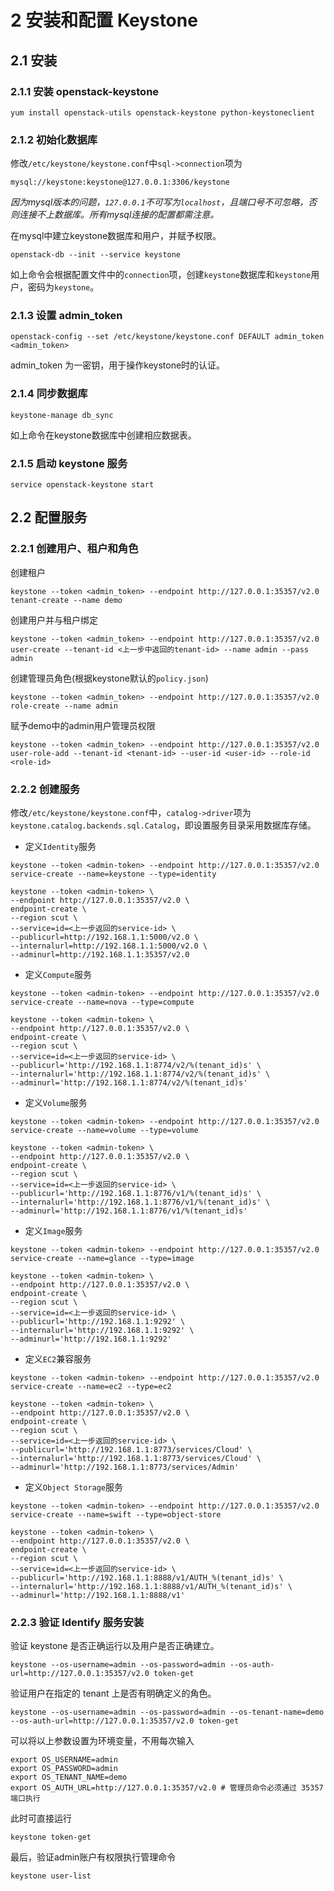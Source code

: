 # 2 安装和配置 Keystone

## 2.1 安装

### 2.1.1 安装 openstack-keystone

    yum install openstack-utils openstack-keystone python-keystoneclient
    
### 2.1.2 初始化数据库

修改`/etc/keystone/keystone.conf`中`sql->connection`项为
    
    mysql://keystone:keystone@127.0.0.1:3306/keystone
    
*因为mysql版本的问题，`127.0.0.1`不可写为`localhost`，且端口号不可忽略，否则连接不上数据库。所有mysql连接的配置都需注意。*
    
在mysql中建立keystone数据库和用户，并赋予权限。
    
    openstack-db --init --service keystone
    
如上命令会根据配置文件中的`connection`项，创建`keystone`数据库和`keystone`用户，密码为`keystone`。

### 2.1.3 设置 admin_token
    
    openstack-config --set /etc/keystone/keystone.conf DEFAULT admin_token <admin_token>
    
admin_token 为一密钥，用于操作keystone时的认证。

### 2.1.4 同步数据库

    keystone-manage db_sync

如上命令在keystone数据库中创建相应数据表。

### 2.1.5 启动 keystone 服务

    service openstack-keystone start

## 2.2 配置服务

### 2.2.1 创建用户、租户和角色

创建租户

    keystone --token <admin_token> --endpoint http://127.0.0.1:35357/v2.0 tenant-create --name demo
    
创建用户并与租户绑定

    keystone --token <admin_token> --endpoint http://127.0.0.1:35357/v2.0 user-create --tenant-id <上一步中返回的tenant-id> --name admin --pass admin
    
创建管理员角色(根据keystone默认的`policy.json`)

    keystone --token <admin_token> --endpoint http://127.0.0.1:35357/v2.0 role-create --name admin
 
赋予demo中的admin用户管理员权限

    keystone --token <admin_token> --endpoint http://127.0.0.1:35357/v2.0 user-role-add --tenant-id <tenant-id> --user-id <user-id> --role-id <role-id>

### 2.2.2 创建服务
    
修改`/etc/keystone/keystone.conf`中，`catalog->driver`项为`keystone.catalog.backends.sql.Catalog`，即设置服务目录采用数据库存储。

* 定义`Identity`服务

```
keystone --token <admin-token> --endpoint http://127.0.0.1:35357/v2.0 service-create --name=keystone --type=identity

keystone --token <admin-token> \
--endpoint http://127.0.0.1:35357/v2.0 \
endpoint-create \
--region scut \
--service=id=<上一步返回的service-id> \
--publicurl=http://192.168.1.1:5000/v2.0 \
--internalurl=http://192.168.1.1:5000/v2.0 \
--adminurl=http://192.168.1.1:35357/v2.0
```

* 定义`Compute`服务

```
keystone --token <admin-token> --endpoint http://127.0.0.1:35357/v2.0 service-create --name=nova --type=compute

keystone --token <admin-token> \
--endpoint http://127.0.0.1:35357/v2.0 \
endpoint-create \
--region scut \
--service=id=<上一步返回的service-id> \
--publicurl='http://192.168.1.1:8774/v2/%(tenant_id)s' \
--internalurl='http://192.168.1.1:8774/v2/%(tenant_id)s' \
--adminurl='http://192.168.1.1:8774/v2/%(tenant_id)s'
```
    
* 定义`Volume`服务

```
keystone --token <admin-token> --endpoint http://127.0.0.1:35357/v2.0 service-create --name=volume --type=volume

keystone --token <admin-token> \
--endpoint http://127.0.0.1:35357/v2.0 \
endpoint-create \
--region scut \
--service=id=<上一步返回的service-id> \
--publicurl='http://192.168.1.1:8776/v1/%(tenant_id)s' \
--internalurl='http://192.168.1.1:8776/v1/%(tenant_id)s' \
--adminurl='http://192.168.1.1:8776/v1/%(tenant_id)s'
```

* 定义`Image`服务

```
keystone --token <admin-token> --endpoint http://127.0.0.1:35357/v2.0 service-create --name=glance --type=image

keystone --token <admin-token> \
--endpoint http://127.0.0.1:35357/v2.0 \
endpoint-create \
--region scut \
--service=id=<上一步返回的service-id> \
--publicurl='http://192.168.1.1:9292' \
--internalurl='http://192.168.1.1:9292' \
--adminurl='http://192.168.1.1:9292'
```
   
* 定义`EC2`兼容服务

```
keystone --token <admin-token> --endpoint http://127.0.0.1:35357/v2.0 service-create --name=ec2 --type=ec2

keystone --token <admin-token> \
--endpoint http://127.0.0.1:35357/v2.0 \
endpoint-create \
--region scut \
--service=id=<上一步返回的service-id> \
--publicurl='http://192.168.1.1:8773/services/Cloud' \
--internalurl='http://192.168.1.1:8773/services/Cloud' \
--adminurl='http://192.168.1.1:8773/services/Admin'
```

* 定义`Object Storage`服务

```
keystone --token <admin-token> --endpoint http://127.0.0.1:35357/v2.0 service-create --name=swift --type=object-store

keystone --token <admin-token> \
--endpoint http://127.0.0.1:35357/v2.0 \
endpoint-create \
--region scut \
--service=id=<上一步返回的service-id> \
--publicurl='http://192.168.1.1:8888/v1/AUTH_%(tenant_id)s' \
--internalurl='http://192.168.1.1:8888/v1/AUTH_%(tenant_id)s' \
--adminurl='http://192.168.1.1:8888/v1'
```

### 2.2.3 验证 Identify 服务安装

验证 keystone 是否正确运行以及用户是否正确建立。

    keystone --os-username=admin --os-password=admin --os-auth-url=http://127.0.0.1:35357/v2.0 token-get
    
验证用户在指定的 tenant 上是否有明确定义的角色。

    keystone --os-username=admin --os-password=admin --os-tenant-name=demo --os-auth-url=http://127.0.0.1:35357/v2.0 token-get
    
可以将以上参数设置为环境变量，不用每次输入

    export OS_USERNAME=admin
    export OS_PASSWORD=admin
    export OS_TENANT_NAME=demo
    export OS_AUTH_URL=http://127.0.0.1:35357/v2.0 # 管理员命令必须通过 35357 端口执行

此时可直接运行

    keystone token-get
    
最后，验证admin账户有权限执行管理命令
    
    keystone user-list

